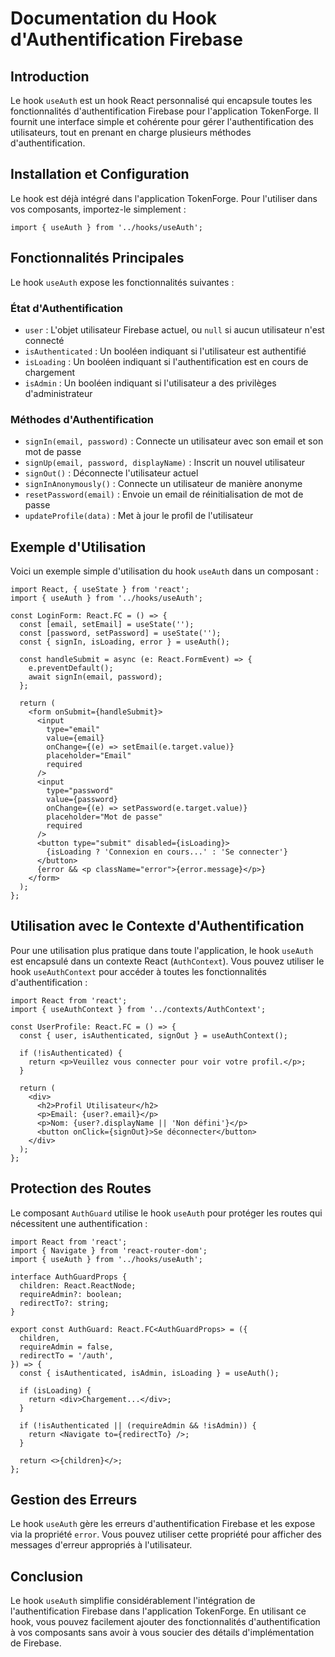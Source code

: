 # Documentation du Hook d'Authentification Firebase

## Introduction

Le hook `useAuth` est un hook React personnalisé qui encapsule toutes les fonctionnalités d'authentification Firebase pour l'application TokenForge. Il fournit une interface simple et cohérente pour gérer l'authentification des utilisateurs, tout en prenant en charge plusieurs méthodes d'authentification.

## Installation et Configuration

Le hook est déjà intégré dans l'application TokenForge. Pour l'utiliser dans vos composants, importez-le simplement :

```tsx
import { useAuth } from '../hooks/useAuth';
```

## Fonctionnalités Principales

Le hook `useAuth` expose les fonctionnalités suivantes :

### État d'Authentification

- `user` : L'objet utilisateur Firebase actuel, ou `null` si aucun utilisateur n'est connecté
- `isAuthenticated` : Un booléen indiquant si l'utilisateur est authentifié
- `isLoading` : Un booléen indiquant si l'authentification est en cours de chargement
- `isAdmin` : Un booléen indiquant si l'utilisateur a des privilèges d'administrateur

### Méthodes d'Authentification

- `signIn(email, password)` : Connecte un utilisateur avec son email et son mot de passe
- `signUp(email, password, displayName)` : Inscrit un nouvel utilisateur
- `signOut()` : Déconnecte l'utilisateur actuel
- `signInAnonymously()` : Connecte un utilisateur de manière anonyme
- `resetPassword(email)` : Envoie un email de réinitialisation de mot de passe
- `updateProfile(data)` : Met à jour le profil de l'utilisateur

## Exemple d'Utilisation

Voici un exemple simple d'utilisation du hook `useAuth` dans un composant :

```tsx
import React, { useState } from 'react';
import { useAuth } from '../hooks/useAuth';

const LoginForm: React.FC = () => {
  const [email, setEmail] = useState('');
  const [password, setPassword] = useState('');
  const { signIn, isLoading, error } = useAuth();

  const handleSubmit = async (e: React.FormEvent) => {
    e.preventDefault();
    await signIn(email, password);
  };

  return (
    <form onSubmit={handleSubmit}>
      <input
        type="email"
        value={email}
        onChange={(e) => setEmail(e.target.value)}
        placeholder="Email"
        required
      />
      <input
        type="password"
        value={password}
        onChange={(e) => setPassword(e.target.value)}
        placeholder="Mot de passe"
        required
      />
      <button type="submit" disabled={isLoading}>
        {isLoading ? 'Connexion en cours...' : 'Se connecter'}
      </button>
      {error && <p className="error">{error.message}</p>}
    </form>
  );
};
```

## Utilisation avec le Contexte d'Authentification

Pour une utilisation plus pratique dans toute l'application, le hook `useAuth` est encapsulé dans un contexte React (`AuthContext`). Vous pouvez utiliser le hook `useAuthContext` pour accéder à toutes les fonctionnalités d'authentification :

```tsx
import React from 'react';
import { useAuthContext } from '../contexts/AuthContext';

const UserProfile: React.FC = () => {
  const { user, isAuthenticated, signOut } = useAuthContext();

  if (!isAuthenticated) {
    return <p>Veuillez vous connecter pour voir votre profil.</p>;
  }

  return (
    <div>
      <h2>Profil Utilisateur</h2>
      <p>Email: {user?.email}</p>
      <p>Nom: {user?.displayName || 'Non défini'}</p>
      <button onClick={signOut}>Se déconnecter</button>
    </div>
  );
};
```

## Protection des Routes

Le composant `AuthGuard` utilise le hook `useAuth` pour protéger les routes qui nécessitent une authentification :

```tsx
import React from 'react';
import { Navigate } from 'react-router-dom';
import { useAuth } from '../hooks/useAuth';

interface AuthGuardProps {
  children: React.ReactNode;
  requireAdmin?: boolean;
  redirectTo?: string;
}

export const AuthGuard: React.FC<AuthGuardProps> = ({
  children,
  requireAdmin = false,
  redirectTo = '/auth',
}) => {
  const { isAuthenticated, isAdmin, isLoading } = useAuth();

  if (isLoading) {
    return <div>Chargement...</div>;
  }

  if (!isAuthenticated || (requireAdmin && !isAdmin)) {
    return <Navigate to={redirectTo} />;
  }

  return <>{children}</>;
};
```

## Gestion des Erreurs

Le hook `useAuth` gère les erreurs d'authentification Firebase et les expose via la propriété `error`. Vous pouvez utiliser cette propriété pour afficher des messages d'erreur appropriés à l'utilisateur.

## Conclusion

Le hook `useAuth` simplifie considérablement l'intégration de l'authentification Firebase dans l'application TokenForge. En utilisant ce hook, vous pouvez facilement ajouter des fonctionnalités d'authentification à vos composants sans avoir à vous soucier des détails d'implémentation de Firebase.
